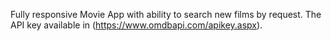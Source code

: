 Fully responsive Movie App with ability to search new films by request.
The API key available in (https://www.omdbapi.com/apikey.aspx).

